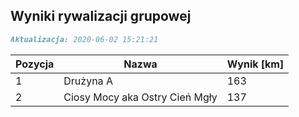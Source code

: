 ## Wyniki rywalizacji grupowej

```markdown
Aktualizacja: 2020-06-02 15:21:21
```

Pozycja | Nazwa | Wynik [km] |
------------ | -------------  | -------------
 1 |Drużyna A | 163 
 2 |Ciosy Mocy aka Ostry Cień Mgły | 137